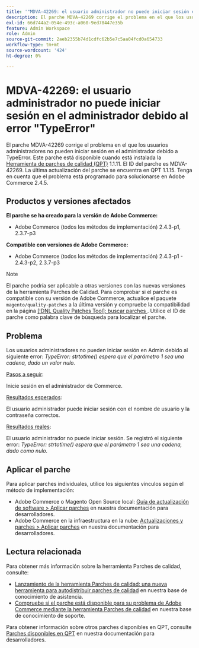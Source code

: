```yaml
---
title: '"MDVA-42269: el usuario administrador no puede iniciar sesión en el administrador debido al error "TypeError"'
description: El parche MDVA-42269 corrige el problema en el que los usuarios administradores no pueden iniciar sesión en el administrador debido a TypeError. Este parche está disponible cuando está instalada la [Quality Patches Tool (QPT)](/help/announcements/adobe-commerce-announcements/magento-quality-patches-released-new-tool-to-self-serve-quality-patches.md) 1.1.11.  El ID del parche es MDVA-42269.  La última actualización del parche se encuentra en QPT 1.1.15. Tenga en cuenta que el problema está programado para solucionarse en Adobe Commerce 2.4.5.
exl-id: 66d744a2-054e-493c-a060-9ed78447e35b
feature: Admin Workspace
role: Admin
source-git-commit: 2aeb2355b74d1cdfc62b5e7c5aa04fcd0a654733
workflow-type: tm+mt
source-wordcount: '424'
ht-degree: 0%

---
```


# MDVA-42269: el usuario administrador no puede iniciar sesión en el administrador debido al error &quot;TypeError&quot;

El parche MDVA-42269 corrige el problema en el que los usuarios administradores no pueden iniciar sesión en el administrador debido a TypeError. Este parche está disponible cuando está instalada la [Herramienta de parches de calidad (QPT)](/help/announcements/adobe-commerce-announcements/magento-quality-patches-released-new-tool-to-self-serve-quality-patches.md) 1.1.11.  El ID del parche es MDVA-42269.  La última actualización del parche se encuentra en QPT 1.1.15. Tenga en cuenta que el problema está programado para solucionarse en Adobe Commerce 2.4.5.

## Productos y versiones afectados

**El parche se ha creado para la versión de Adobe Commerce:**

* Adobe Commerce (todos los métodos de implementación) 2.4.3-p1, 2.3.7-p3

**Compatible con versiones de Adobe Commerce:**

* Adobe Commerce (todos los métodos de implementación) 2.4.3-p1 - 2.4.3-p2, 2.3.7-p3

>[!NOTE]
>
>El parche podría ser aplicable a otras versiones con las nuevas versiones de la herramienta Parches de Calidad. Para comprobar si el parche es compatible con su versión de Adobe Commerce, actualice el paquete `magento/quality-patches` a la última versión y compruebe la compatibilidad en la página [[!DNL Quality Patches Tool]: buscar parches ](https://experienceleague.adobe.com/tools/commerce-quality-patches/index.html). Utilice el ID de parche como palabra clave de búsqueda para localizar el parche.

## Problema

Los usuarios administradores no pueden iniciar sesión en Admin debido al siguiente error: *TypeError: strtotime() espera que el parámetro 1 sea una cadena, dado un valor nulo.*

<u>Pasos a seguir</u>:

Inicie sesión en el administrador de Commerce.

<u>Resultados esperados</u>:

El usuario administrador puede iniciar sesión con el nombre de usuario y la contraseña correctos.

<u>Resultados reales</u>:

El usuario administrador no puede iniciar sesión. Se registró el siguiente error: *TypeError: strtotime() espera que el parámetro 1 sea una cadena, dado como nulo.*

## Aplicar el parche

Para aplicar parches individuales, utilice los siguientes vínculos según el método de implementación:

* Adobe Commerce o Magento Open Source local: [Guía de actualización de software > Aplicar parches](https://experienceleague.adobe.com/en/docs/commerce-operations/tools/quality-patches-tool/usage) en nuestra documentación para desarrolladores.
* Adobe Commerce en la infraestructura en la nube: [Actualizaciones y parches > Aplicar parches](https://experienceleague.adobe.com/en/docs/commerce-cloud-service/user-guide/develop/upgrade/apply-patches) en nuestra documentación para desarrolladores.

## Lectura relacionada

Para obtener más información sobre la herramienta Parches de calidad, consulte:

* [Lanzamiento de la herramienta Parches de calidad: una nueva herramienta para autodistribuir parches de calidad](/help/announcements/adobe-commerce-announcements/magento-quality-patches-released-new-tool-to-self-serve-quality-patches.md) en nuestra base de conocimiento de asistencia.
* [Compruebe si el parche está disponible para su problema de Adobe Commerce mediante la herramienta Parches de calidad](/help/support-tools/patches-available-in-qpt-tool/check-patch-for-magento-issue-with-magento-quality-patches.md) en nuestra base de conocimiento de soporte.

Para obtener información sobre otros parches disponibles en QPT, consulte [Parches disponibles en QPT](https://experienceleague.adobe.com/tools/commerce-quality-patches/index.html) en nuestra documentación para desarrolladores.
